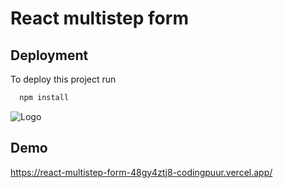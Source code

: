 # React multistep form




## Deployment

To deploy this project run

```bash
  npm install
```


![Logo](https://upload.wikimedia.org/wikipedia/commons/thumb/a/a7/React-icon.svg/2300px-React-icon.svg.png)


## Demo



https://react-multistep-form-48gy4ztj8-codingpuur.vercel.app/